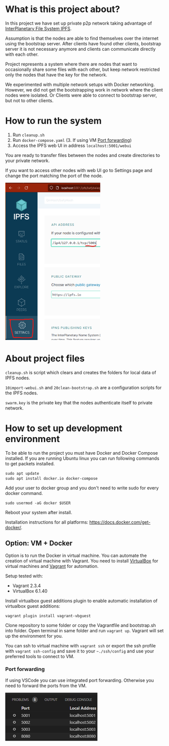 # What is this project about?

In this project we have set up private p2p network taking advantage of [InterPlanetary File System IPFS][1].

Assumption is that the nodes are able to find themselves over the internet using the bootstrap server. After clients have found other clients, bootstrap server it is not necessary anymore and clients can communicate directly with each other.

Project represents a system where there are nodes that want to occasionally share some files with each other, but keep network restricted only the nodes that have the key for the network.

We experimented with multiple network setups with Docker networking. However, we did not get the bootstrapping work in network where the client nodes were isolated. Or Clients were able to connect to bootstrap server, but not to other clients.

# How to run the system

1. Run `cleanup.sh`
2. Run `docker-compose.yaml`
(3. If using VM [Port forwarding][])
1. Access the IPFS web UI in address `localhost:5001/webui`

[Port forwarding]:#port-forwarding

You are ready to transfer files between the nodes and create directories to your private network.

If you want to access other nodes with web UI go to Settings page and change the port matching the port of the node.

<img src=img/Port_change.png alt="Port_change.png" height="500">

# About project files
`cleanup.sh` is script which clears and creates the folders for local data of IPFS nodes.

`10import-webui.sh` and `20clean-bootstrap.sh` are a configuration scripts for the IPFS nodes.

`swarm.key` is the private key that the nodes authenticate itself to private network.

# How to set up development environment

To be able to run the project you must have Docker and Docker Compose installed. If you are running Ubuntu linux you can run following commands to get packets installed.

```console
sudo apt update
sudo apt install docker.io docker-compose

```

Add your user to docker group and you don't need to write sudo for every docker command.

```console
sudo usermod -aG docker $USER

```

Reboot your system after install.

Installation instructions for all platforms: https://docs.docker.com/get-docker/.

## Option: VM + Docker

Option is to run the Docker in virtual machine. You can automate the creation of virtual machine with Vagrant. You need to install [VirtualBox][2] for virtual machines and [Vagrant][3] for automation.

Setup tested with:
 - Vagrant 2.3.4
 - VirtualBox 6.1.40

Install virtualbox guest additions plugin to enable automatic installation of virtualbox guest additions:

```console
vagrant plugin install vagrant-vbguest
```

Clone repository to some folder or copy the Vagrantfile and bootstrap.sh into folder. Open terminal in same folder and run `vagrant up`. Vagrant will set up the environment for you.

You can ssh to virtual machine with `vagrant ssh` or export the ssh profile with `vagrant ssh-config` and save it to your `~./ssh/config` and use your preferred tools to connect to VM.

### Port forwarding

If using VSCode you can use integrated port forwarding. Otherwise you need to forward the ports from the VM.

![Forwarded_ports.png](img/Forwarded_ports.png)

<!-- References -->
[1]: https://ipfs.tech/
[2]: https://www.virtualbox.org/
[3]: https://www.vagrantup.com/
